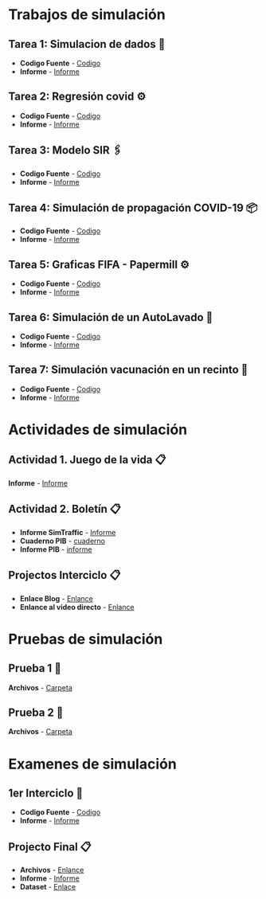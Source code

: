 # Trabajos de simulación

## Tarea 1: Simulacion de dados 🚀

* **Codigo Fuente** - [Codigo](https://github.com/angelichazu/Trabajos---Simulacion/tree/main/Simulacion)
* **Informe** - [Informe](https://github.com/angelichazu/Trabajos---Simulacion/blob/main/Simulacion/Simulaci%C3%B3n%20de%20lanzamiento%20de%20dados.pdf)


## Tarea 2: Regresión covid ⚙️

* **Codigo Fuente** - [Codigo](https://github.com/angelichazu/Trabajos---Simulacion/blob/main/RegresionCovid/RegresionCovid.ipynb)
* **Informe** - [Informe](https://github.com/angelichazu/Trabajos---Simulacion/blob/main/Tarea4/Simulaci%C3%B3n%20de%20propagaci%C3%B3n%20COVID-19.pdf)


## Tarea 3: Modelo SIR 🖇️

* **Codigo Fuente** - [Codigo](https://github.com/angelichazu/Trabajos---Simulacion/blob/main/Tarea4/SimulacionCovid.py)
* **Informe** - [Informe](https://github.com/angelichazu/Trabajos---Simulacion/blob/main/Tarea4/Simulaci%C3%B3n%20de%20propagaci%C3%B3n%20COVID-19.pdf)


## Tarea 4: Simulación de propagación COVID-19 📦

* **Codigo Fuente** - [Codigo](https://github.com/angelichazu/Trabajos---Simulacion/blob/main/Tarea4/SimulacionCovid.py)
* **Informe** - [Informe](https://github.com/angelichazu/Trabajos---Simulacion/blob/main/Tarea4/Simulaci%C3%B3n%20de%20propagaci%C3%B3n%20COVID-19.pdf)

## Tarea 5: Graficas FIFA - Papermill ⚙️

* **Codigo Fuente** - [Codigo](https://github.com/angelichazu/Trabajos---Simulacion/tree/main/TareaGraficos)
* **Informe** - [Informe](https://github.com/angelichazu/Trabajos---Simulacion/blob/main/TareaGraficos/TareaFifa.pdf)

## Tarea 6: Simulación de un AutoLavado 🔩

* **Codigo Fuente** - [Codigo](https://github.com/angelichazu/Trabajos---Simulacion/blob/main/Tarea6/Tarea6.ipynb)
* **Informe** - [Informe](https://github.com/angelichazu/Trabajos---Simulacion/blob/main/Tarea6/Tarea6.pdf)


## Tarea 7: Simulación vacunación en un recinto 📄

* **Codigo Fuente** - [Codigo](https://github.com/angelichazu/Trabajos---Simulacion/blob/main/Tarea7/Tarea7.ipynb)
* **Informe** - [Informe](https://github.com/angelichazu/Trabajos---Simulacion/blob/main/Tarea7/Tarea7.pdf)

# Actividades de simulación

## Actividad 1. Juego de la vida 📋

**Informe** - [Informe](https://github.com/angelichazu/Trabajos---Simulacion/blob/main/Vida.pdf)

## Actividad 2. Boletín 📋

* **Informe SimTraffic** - [Informe](https://github.com/angelichazu/Trabajos---Simulacion/blob/main/SIM.pdf)
* **Cuaderno PIB** - [cuaderno](https://github.com/angelichazu/Trabajos---Simulacion/blob/main/Boletin/RegresionBoletin.ipynb)
* **Informe PIB** - [informe](https://github.com/angelichazu/Trabajos---Simulacion/blob/main/Boletin/RegresionBoletin%20(1).pdf)

## Projectos Interciclo 📋

* **Enlace Blog** - [Enlance](https://angelichazu.wixsite.com/simulacion)
* **Enlance al video directo** - [Enlance](https://www.youtube.com/watch?v=-37yGbJ32do)

# Pruebas de simulación

## Prueba 1 🚀
**Archivos** - [Carpeta](https://github.com/angelichazu/Trabajos---Simulacion/tree/main/Prueba)

## Prueba 2 🚀
**Archivos** - [Carpeta](https://github.com/angelichazu/Trabajos---Simulacion/tree/main/Prueba2-SED)


# Examenes de simulación

## 1er Interciclo 📖

* **Codigo Fuente** - [Codigo](https://github.com/angelichazu/Trabajos---Simulacion/blob/main/Examen1erInterciclo/examenSimu.ipynb)
* **Informe** - [Informe](https://github.com/angelichazu/Trabajos---Simulacion/blob/main/Examen1erInterciclo/examenSimu.pdf)

## Projecto Final 📋

* **Archivos** - [Enlance](https://github.com/angelichazu/Trabajos---Simulacion/tree/main/NoticiasFalsa)
* **Informe** - [Informe](https://github.com/angelichazu/Trabajos---Simulacion/blob/main/NoticiasFalsa/NoticiasFalsas.pdf)
* **Dataset** - [Enlace](https://www.mediafire.com/folder/0ct7c7582v0ed/data)

